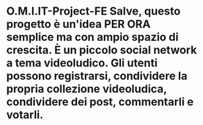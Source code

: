 
# O.M.I.IT-Project-FE Salve, questo progetto è un'idea PER ORA semplice ma con ampio spazio di crescita. È un piccolo social network a tema videoludico. Gli utenti possono registrarsi, condividere la propria collezione videoludica, condividere dei post, commentarli e votarli.
